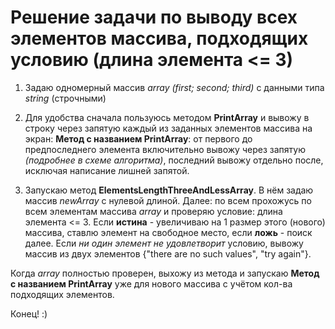 # Решение задачи по выводу всех элементов массива, подходящих условию (длина элемента <= 3)

1. Задаю одномерный массив *array (first; second; third)* с данными типа *string* (строчными)
2. Для удобства сначала пользуюсь методом **PrintArray** и вывожу в строку через запятую каждый из заданных элементов массива на экран:
**Метод с названием PrintArray**: от первого до предпоследнего элемента включительно вывожу через запятую *(подробнее в схеме алгоритма)*, последний вывожу отдельно после, исключая написание лишней запятой.

3. Запускаю метод **ElementsLengthThreeAndLessArray**. В нём задаю массив *newArray* c нулевой длиной. 
Далее: по всем  прохожусь по всем элементам массива *array* и проверяю условие: длина элемента <= 3.
Если **истина** - увеличиваю на 1 размер этого (нового) массива, ставлю элемент на свободное место, если **ложь** - поиск далее.
Если *ни один элемент не удовлетворит* условию, вывожу массив из двух элементов {"there are no such values", "try again"}.

Когда *array* полностью проверен, выхожу из метода и запускаю **Метод с названием PrintArray** уже для нового массива с учётом кол-ва подходящих элементов. 

Конец! :)
